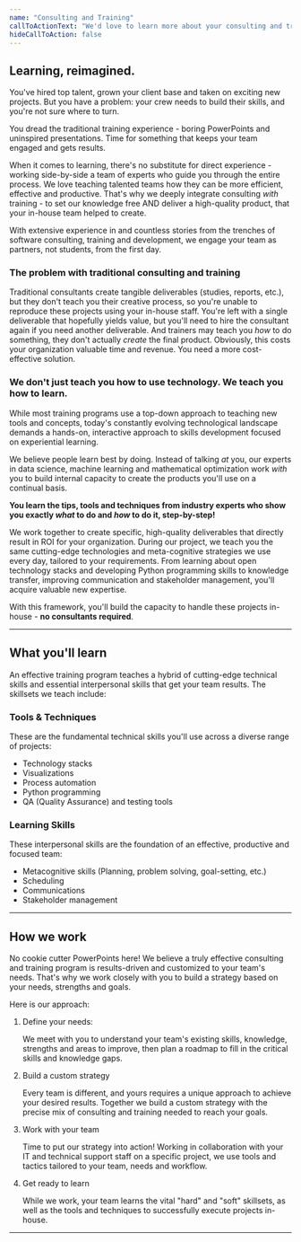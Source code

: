 ```yaml
---
name: "Consulting and Training"
callToActionText: "We'd love to learn more about your consulting and training needs. Contact us today."
hideCallToAction: false
---
```


## Learning, reimagined.

You've hired top talent, grown your client base and taken on exciting new projects. But you have a problem: your crew needs to build their skills, and you're not sure where to turn. 

You dread the traditional training experience - boring PowerPoints and uninspired presentations. Time for something that keeps your team engaged and gets results. 

When it comes to learning, there's no substitute for direct experience - working side-by-side a team of experts who guide you through the entire process. We love teaching talented teams how they can be more efficient, effective and productive. That's why we deeply integrate consulting *with* training - to set our knowledge free AND deliver a high-quality product, that your in-house team helped to create.

With extensive experience in and countless stories from the trenches of software consulting, training and development, we engage your team as partners, not students, from the first day.

### The problem with traditional consulting and training

Traditional consultants create tangible deliverables (studies, reports, etc.), but they don't teach you their creative process, so you're unable to reproduce these projects using your in-house staff. You're left with a single deliverable that hopefully yields value, but you'll need to hire the consultant again if you need another deliverable. And trainers may teach you *how* to do something, they don't actually *create* the final product. Obviously, this costs your organization valuable time and revenue. You need a more cost-effective solution.  

### We don't just teach you how to use technology. We teach you how to learn.

While most training programs use a top-down approach to teaching new tools and concepts, today's constantly evolving technological landscape demands a hands-on, interactive approach to skills development focused on experiential learning.

We believe people learn best by doing. Instead of talking *at* you, our experts in data science, machine learning and mathematical optimization work *with* you to build internal capacity to create the products you'll use on a continual basis.

**You learn the tips, tools and techniques from industry experts who show you exactly *what* to do and *how* to do it, step-by-step!**

We work together to create specific, high-quality deliverables that directly result in ROI for your organization. During our project, we teach you the same cutting-edge technologies and meta-cognitive strategies we use every day, tailored to your requirements. From learning about open technology stacks and developing Python programming skills to knowledge transfer, improving communication and stakeholder management, you'll acquire valuable new expertise.

With this framework, you'll build the capacity to handle these projects in-house - **no consultants required**.

------

## What you'll learn

An effective training program teaches a hybrid of cutting-edge technical skills and essential interpersonal skills that get your team results. The skillsets we teach include:

### Tools & Techniques

These are the fundamental technical skills you'll use across a diverse range of projects:

- Technology stacks
- Visualizations
- Process automation
- Python programming
- QA (Quality Assurance) and testing tools

### Learning Skills

These interpersonal skills are the foundation of an effective, productive and focused team:

- Metacognitive skills (Planning, problem solving, goal-setting, etc.)
- Scheduling
- Communications
- Stakeholder management

------

## How we work

No cookie cutter PowerPoints here! We believe a truly effective consulting and training program is results-driven and customized to your team's needs. That's why we work closely with you to build a strategy based on your needs, strengths and goals.

Here is our approach:

1. Define your needs:

    We meet with you to understand your team's existing skills, knowledge, strengths and areas to improve, then plan a roadmap to fill in the critical skills and knowledge gaps. 

2. Build a custom strategy

   Every team is different, and yours requires a unique approach to achieve your desired results. Together we build a custom strategy with the precise mix of consulting and training needed to reach your goals.

3. Work with your team

   Time to put our strategy into action! Working in collaboration with your IT and technical support staff on a specific project, we use tools and tactics tailored to your team, needs and workflow.

4. Get ready to learn

   While we work, your team learns the vital "hard" and "soft" skillsets, as well as the tools and techniques to successfully execute projects in-house.

------

 
